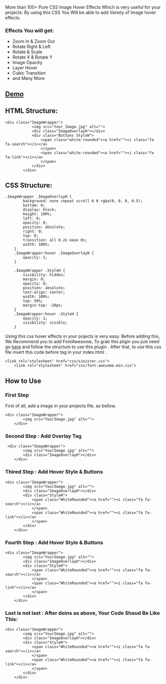 More than 100+ Pure CSS Image Hover Effects Which is very useful for your projects. By using this CSS You Will be able to add Variety of Image hover effects.


<h3>Effects You will get:</h3>
<ul>
<li>Zoom In & Zoom Out</li>
<li>Rotate Right & Left</li>
<li>Rotate & Scale</li>
<li>Rotate X & Rotate Y</li>
<li>Image Opacity</li>
<li>Layer Hover</li>
<li>Cubic Transition</li>
<li>and Many More</li>
</ul>


<h2><a href="http://futureitpark.github.io/themo" target="_blank" >Demo</a></h2>


<h2>HTML Structure:</h2>


```
<div class="ImageWrapper">
            <img src="Your_Image.jpg" alt="">
            <div class="ImageOverlayH"></div>
            <div class="Buttons StyleH">
                <span class="white-rounded"><a href=""><i class="fa fa-search"></i></a>
                </span>
                <span class="white-rounded"><a href=""><i class="fa fa-link"></i></a>
                </span>
            </div>
        </div>
```


<h2>CSS Structure:</h2>

```
.ImageWrapper .ImageOverlayH {
        background: none repeat scroll 0 0 rgba(0, 0, 0, 0.5);
        bottom: 0;
        display: block;
        height: 100%;
        left: 0;
        opacity: 0;
        position: absolute;
        right: 0;
        top: 0;
        transition: all 0.2s ease 0s;
        width: 100%;
    }
    .ImageWrapper:hover .ImageOverlayH {
        opacity: 1;
    }

    .ImageWrapper .StyleH {
        visibility: hidden;
        margin: 0;
        opacity: 0;
        position: absolute;
        text-align: center;
        width: 100%;
        top: 50%;
        margin-top: -20px;
    }
    .ImageWrapper:hover .StyleH {
        opacity: 1;
        visibility: visible;
    }
```        

Using this css hover effects in your pojects is very easy. Before adding this, We Recommend you to add FontAwesome, To grab this pligin you just need go <a href="http://fortawesome.github.io/Font-Awesome/">here</a> and follow the structure to use this plugin . After that, to use this css file insert this code before tag </head> in your index.html .

```
<link rel="stylesheet" href="css/sinister.css">
    <link rel="stylesheet" href="css/font-awesome.min.css">
```


<h2>How to Use</h2>

<h3>First Step</h3>
First of all, add a image in your projects file, as bellow.

```
<div class="ImageWrapper">
        <img src="YourImage.jpg" alt="">
    </div>
```

<h3>Second Step : Add Overlay Tag</h3>

```
 <div class="ImageWrapper">
        <img src="YourImage.jpg" alt="">
        <div class="ImageOverlayH"></div>
    </div>
```

<h3>Thired Step : Add Hover Style & Buttons</h3>

```
<div class="ImageWrapper">
        <img src="YourImage.jpg" alt="">
        <div class="ImageOverlayH"></div>
        <div class="StyleH">
            <span class="WhiteRounded"><a href=""><i class="fa fa-search"></i></a>
            </span>
            <span class="WhiteRounded"><a href=""><i class="fa fa-link"></i></a>
            </span>
        </div>
    </div>
```

<h3>Fourth Step : Add Hover Style & Buttons</h3> 

```
<div class="ImageWrapper">
        <img src="YourImage.jpg" alt="">
        <div class="ImageOverlayH"></div>
        <div class="StyleH">
            <span class="WhiteRounded"><a href=""><i class="fa fa-search"></i></a>
            </span>
            <span class="WhiteRounded"><a href=""><i class="fa fa-link"></i></a>
            </span>
        </div>
    </div>
```


<h3>Last is not last : After doins as above, Your Code Shoud Be Like This:</h3>

```
<div class="ImageWrapper">
        <img src="YourImage.jpg" alt="">
        <div class="ImageOverlayH"></div>
        <div class="StyleH">
            <span class="WhiteRounded"><a href=""><i class="fa fa-search"></i></a>
            </span>
            <span class="WhiteRounded"><a href=""><i class="fa fa-link"></i></a>
            </span>
        </div>
    </div>
```

